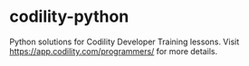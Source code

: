 # codility-python
Python solutions for Codility Developer Training lessons. Visit https://app.codility.com/programmers/ for more details.
